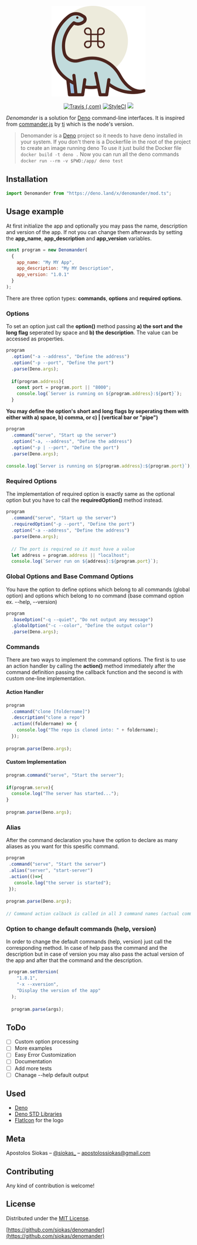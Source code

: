 <p align="center"><img src="https://raw.githubusercontent.com/siokas/siokas.github.io/master/img/denomander.png" width="256"></p>
<p align="center">
<a href="https://travis-ci.com/siokas/denomander"><img alt="Travis (.com)" src="https://travis-ci.com/siokas/denomander.svg?branch=master"></a>
<a href="https://github.styleci.io/repos/245916074"><img src="https://github.styleci.io/repos/245916074/shield?branch=master" alt="StyleCI"></a>
<a href="https://app.codacy.com/manual/apostolossiokas/denomander?utm_source=github.com&utm_medium=referral&utm_content=siokas/denomander&utm_campaign=Badge_Grade_Dashboard"> <img src="https://api.codacy.com/project/badge/Grade/b9b7465c7a7e40b5af20edc6c9eb5cdf"></a>
</p>

_Denomander_ is a solution for [Deno](https://deno.land) command-line interfaces. It is inspired from [commander.js](https://github.com/tj/commander.js) by [tj](https://github.com/tj) which is the node's version.

> Denomander is a [Deno](https://deno.land) project so it needs to have deno installed in your system. 
> If you don't there is a Dockerfile in the root of the project to create an image running deno
> To use it just build the Docker file `docker build -t deno .`
> Now you can run all the deno commands `docker run --rm -v $PWD:/app/ deno test`

## Installation

```javascript
import Denomander from "https://deno.land/x/denomander/mod.ts";
```

## Usage example

At first initialize the app and optionally you may pass the name, description and version of the app. If not you can change them afterwards by setting the __app_name__, __app_description__ and __app_version__ variables.

```javascript
const program = new Denomander(
  {
    app_name: "My MY App",
    app_description: "My MY Description",
    app_version: "1.0.1"
  }
);
```

There are three option types: __commands__, __options__ and __required options__.

### Options
To set an option just call the __option()__ method passing __a) the sort and the long flag__ seperated by space and __b) the description__. The value can be accessed as properties.

```javascript
program
  .option("-a --address", "Define the address")
  .option("-p --port", "Define the port")
  .parse(Deno.args);

  if(program.address){
    const port = program.port || "8000";
    console.log(`Server is running on ${program.address}:${port}`);
  }
```

__You may define the option's short and long flags by seperating them with either with a) space, b) comma, or c) | (vertical bar or "pipe")__

```javascript
program
  .command("serve", "Start up the server")
  .option("-a, --address", "Define the address")
  .option("-p | --port", "Define the port")
  .parse(Deno.args);

console.log(`Server is running on ${program.address}:${program.port}`);
```

### Required Options
The implementation of required option is exactly same as the optional option but you have to call the __requiredOption()__ method instead.

```javascript
program
  .command("serve", "Start up the server")
  .requiredOption("-p --port", "Define the port")
  .option("-a --address", "Define the address")
  .parse(Deno.args);

  // The port is required so it must have a value
  let address = program.address || "localhost";
  console.log(`Server run on ${address}:${program.port}`);
```
### Global Options and Base Command Options
You have the option to define options which belong to all commands (global option) and options which belong to no command (base command option ex. --help, --version)

```javascript
program
  .baseOption("-q --quiet", "Do not output any message")
  .globalOption("-c --color", "Define the output color")
  .parse(Deno.args);
```

### Commands
There are two ways to implement the command options. The first is to use an action handler by calling the __action()__ method immediately after the command definition passing the callback function and the second is with custom one-line implementation.

#### Action Handler
```javascript
program
  .command("clone [foldername]")
  .description("clone a repo")
  .action((foldername) => {
    console.log("The repo is cloned into: " + foldername);
  });

program.parse(Deno.args);
```

#### Custom Implementation
```javascript
program.command("serve", "Start the server");

if(program.serve){
  console.log("The server has started...");
}

program.parse(Deno.args);
```

### Alias

After the command declaration you have the option to declare as many aliases as you want for this spesific command.

```javascript
program
 .command("serve", "Start the server")
 .alias("server", "start-server")
 .action(()=>{
   console.log("the server is started");
 });

program.parse(Deno.args);

// Command action calback is called in all 3 command names (actual command and two aliases)
```


### Option to change default commands (help, version)

In order to change the default commands (help, version) just call the corresponding method. In case of help pass the command and the description but in case of version you may also pass the actual version of the app and after that the command and the description. 

```javascript
 program.setVersion(
    "1.8.1",
    "-x --xversion",
    "Display the version of the app"
  );
  
  program.parse(args);
```

## ToDo

-  [ ] Custom option processing
-  [ ] More examples
-  [ ] Easy Error Customization
-  [ ] Documentation
-  [ ] Add more tests
-  [ ] Chanage --help default output

## Used

-  [Deno](https://deno.land)
-  [Deno STD Libraries](https://deno.land/std/)
-  [FlatIcon](https://www.flaticon.com/) for the logo 

## Meta

Apostolos Siokas – [@siokas_](https://twitter.com/siokas_) – apostolossiokas@gmail.com

## Contributing

Any kind of contribution is welcome!

## License

Distributed under the [MIT License](https://github.com/siokas/denomander/blob/master/LICENSE). 

[https://github.com/siokas/denomander](https://github.com/siokas/denomander)